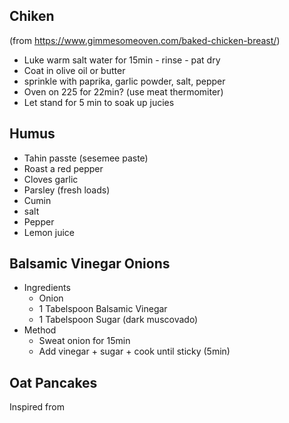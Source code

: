 
Chiken
------

(from https://www.gimmesomeoven.com/baked-chicken-breast/)

* Luke warm salt water for 15min - rinse - pat dry
* Coat in olive oil or butter
* sprinkle with paprika, garlic powder, salt, pepper
* Oven on 225 for 22min? (use meat thermomiter)
* Let stand for 5 min to soak up jucies


Humus
------
* Tahin passte (sesemee paste)
* Roast a red pepper
* Cloves garlic
* Parsley (fresh loads)
* Cumin
* salt
* Pepper
* Lemon juice


Balsamic Vinegar Onions
-----------------------

* Ingredients
    * Onion
    * 1 Tabelspoon Balsamic Vinegar
    * 1 Tabelspoon Sugar (dark muscovado)
* Method
    * Sweat onion for 15min
    * Add vinegar + sugar + cook until sticky (5min)


Oat Pancakes
------------

Inspired from [](https://www.loveandlemons.com/oatmeal-pancakes/)